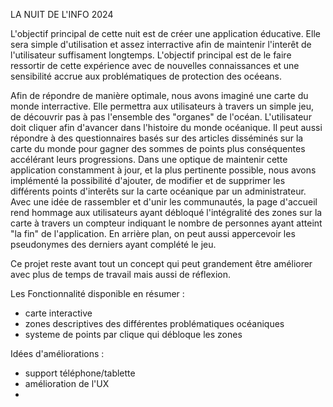 LA NUIT DE L'INFO 2024

L'objectif principal de cette nuit est de créer une application éducative. Elle sera simple d'utilisation et assez interractive afin de maintenir l'interêt de l'utilisateur suffisament longtemps. L'objectif principal est de le faire ressortir de cette expérience avec de nouvelles connaissances et une sensibilité accrue aux problématiques de protection des océeans.

Afin de répondre de manière optimale, nous avons imaginé une carte du monde interractive. Elle permettra aux utilisateurs à travers un simple jeu, de découvrir pas à pas l'ensemble des "organes" de l'océan. 
L'utilisateur doit cliquer afin d'avancer dans l'histoire du monde océanique. Il peut aussi répondre à des questionnaires basés sur des articles disséminés sur la carte du monde pour gagner des sommes de points plus conséquentes accélérant leurs progressions.
Dans une optique de maintenir cette application constamment à jour, et la plus pertinente possible, nous avons implémenté la possibilité d'ajouter, de modifier et de supprimer les différents points d'interêts sur la carte océanique par un administrateur.
Avec une idée de rassembler et d'unir les communautés, la page d'accueil rend hommage aux utilisateurs ayant débloqué l'intégralité des zones sur la carte à travers un compteur indiquant le nombre de personnes ayant atteint "la fin" de l'application. En arrière plan, on peut aussi appercevoir les pseudonymes des derniers ayant complété le jeu.

Ce projet reste avant tout un concept qui peut grandement être améliorer avec plus de temps de travail mais aussi de réflexion.

Les Fonctionnalité disponible en résumer :
- carte interactive
- zones descriptives des différentes problématiques océaniques
- systeme de points par clique qui débloque les zones

Idées d'améliorations : 
- support téléphone/tablette
- amélioration de l'UX
- 
